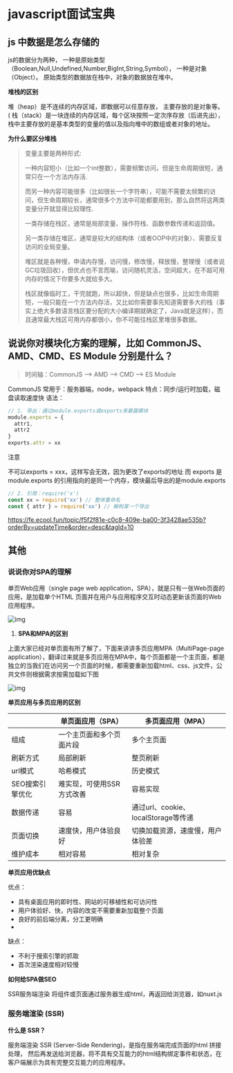 # javascript面试宝典

## js 中数据是怎么存储的

js的数据分为两种， 一种是原始类型（Boolean,Null,Undefined,Number,BigInt,String,Symbol）， 一种是对象（Object）。
原始类型的数据放在栈中，对象的数据放在堆中。

**堆栈的区别**

堆（heap）是不连续的内存区域，即数据可以任意存放， 主要存放的是对象等。
( 栈（stack）是一块连续的内存区域，每个区块按照一定次序存放（后进先出），栈中主要存放的是基本类型的变量的值以及指向堆中的数组或者对象的地址。

**为什么要区分堆栈**
> 变量主要是两种形式:
>
> 一种内容短小（比如一个int整数），需要频繁访问，但是生命周期很短，通常只在一个方法内存活.
>
> 而另一种内容可能很多（比如很长一个字符串），可能不需要太频繁的访问，但生命周期较长，通常很多个方法中可能都要用到，那么自然将这两类变量分开就显得比较理性.
>
> 一类存储在栈区，通常是局部变量、操作符栈、函数参数传递和返回值。
>
> 另一类存储在堆区，通常是较大的结构体（或者OOP中的对象）、需要反复访问的全局变量。
>
> 堆区就是各种慢，申请内存慢，访问慢，修改慢，释放慢，整理慢（或者说GC垃圾回收），但优点也不言而喻，访问随机灵活，空间超大，在不超可用内存的情况下你要多大就给多大。
>
> 栈区就像临时工，干完就跑，所以超快，但是缺点也很多，比如生命周期短，一般只能在一个方法内存活，又比如你需要事先知道需要多大的栈（事实上绝大多数语言栈区要分配的大小编译期就确定了，Java就是这样），而且通常最大栈区可用内存都很小，你不可能往栈区里堆很多数据。

## 说说你对模块化方案的理解，比如 CommonJS、AMD、CMD、ES Module 分别是什么？

> 时间轴：CommonJS --> AMD --> CMD --> ES Module

CommonJS
常用于：服务器端，node，webpack
特点：同步/运行时加载，磁盘读取速度快
语法：

```javaScript
// 1. 导出：通过module.exports或exports来暴露模块  
module.exports = {  
  attr1,  
  attr2  
}  
exports.attr = xx  
```

注意

不可以exports = xxx，这样写会无效，因为更改了exports的地址
而 exports 是 module.exports 的引用指向的是同一个内存，模块最后导出的是module.exports

```javaScript
// 2. 引用：require('x')  
const xx = require('xx') // 整体重命名  
const { attr } = require('xx') // 解构某一个导出
```

<https://fe.ecool.fun/topic/f5f2f81e-c0c8-409e-ba00-3f3428ae535b?orderBy=updateTime&order=desc&tagId=10>

## 其他

### 说说你对SPA的理解

单页Web应用（single page web application，SPA），就是只有一张Web页面的应用，是加载单个HTML 页面并在用户与应用程序交互时动态更新该页面的Web应用程序。

![img](https://img2023.cnblogs.com/blog/2230292/202303/2230292-20230301173329634-903489666.png)

1. **SPA和MPA的区别**

上面大家已经对单页面有所了解了，下面来讲讲多页应用MPA（MultiPage-page application），翻译过来就是多页应用在MPA中，每个页面都是一个主页面，都是独立的当我们在访问另一个页面的时候，都需要重新加载html、css、js文件，公共文件则根据需求按需加载如下图

![img](https://img2023.cnblogs.com/blog/2230292/202303/2230292-20230301173442823-2091272618.png)

**单页应用与多页应用的区别**

|| 单页面应用（SPA） | 多页面应用（MPA） |
| ----------- | ----------- |-----------|
| 组成| 一个主页面和多个页面片段|多个主页面 |
| 刷新方式| 局部刷新| 整页刷新|
| url模式| 哈希模式|历史模式 |
| SEO搜索引擎优化| 难实现，可使用SSR方式改善|容易实现 |
| 数据传递| 容易| 通过url、cookie、localStorage等传递|
| 页面切换| 速度快，用户体验良好| 切换加载资源，速度慢，用户体验差|
| 维护成本| 相对容易| 相对复杂|

**单页应用优缺点**

优点：

+ 具有桌面应用的即时性、网站的可移植性和可访问性
+ 用户体验好、快，内容的改变不需要重新加载整个页面
+ 良好的前后端分离，分工更明确
+

缺点：

+ 不利于搜索引擎的抓取
+ 首次渲染速度相对较慢

**如何给SPA做SEO**

SSR服务端渲染
将组件或页面通过服务器生成html，再返回给浏览器，如nuxt.js

### 服务端渲染 (SSR)

**什么是 SSR？**

服务端渲染 SSR (Server-Side Rendering)，是指在服务端完成页面的html 拼接处理， 然后再发送给浏览器，将不具有交互能力的html结构绑定事件和状态，在客户端展示为具有完整交互能力的应用程序。

